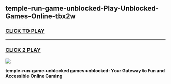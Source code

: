
## temple-run-game-unblocked-Play-Unblocked-Games-Online-tbx2w
<h3>
<a href="https://premium76.site?title=temple-run-game-unblocked&ref=25A">CLICK TO PLAY</a></h3>
<hr>

<h3>
<a href="https://premium76.site?title=temple-run-game-unblocked&ref=25A">CLICK 2 PLAY</a>
  
</h3>

<a href="https://premium76.site?title=temple-run-game-unblocked&ref=25A"><img src="https://clearcache.store/games.png"></a>


**temple-run-game-unblocked games unblocked: Your Gateway to Fun and Accessible Online Gaming**
